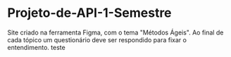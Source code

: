# Projeto-de-API-1-Semestre
Site criado na ferramenta Figma, com o tema "Métodos Ágeis". Ao final de cada tópico um questionário deve ser respondido para fixar o entendimento.
teste

